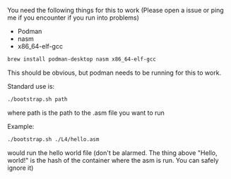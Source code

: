 You need the following things for this to work
(Please open a issue or ping me if you encounter if you run into problems)

- Podman
- nasm
- x86_64-elf-gcc

```sh
brew install podman-desktop nasm x86_64-elf-gcc
```

This should be obvious, but podman needs to be running for this to work.

Standard use is:
```sh
./bootstrap.sh path
```
where path is the path to the .asm file you want to run

Example:
```sh
./bootstrap.sh ./L4/hello.asm
```
would run the hello world file
(don't be alarmed. The thing above "Hello, world!" is the hash of the container where the asm is run. You can safely ignore it)
